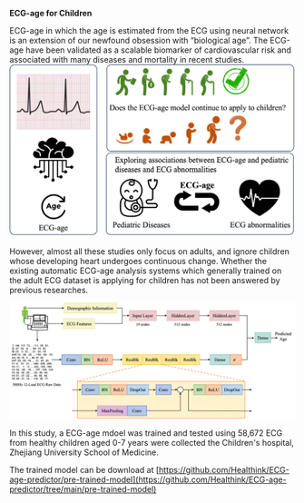 
**ECG-age for Children**

ECG-age in which the age is estimated from the ECG using neural network is an extension of our newfound obsession with “biological age”. The ECG-age have been validated as a scalable biomarker of cardiovascular risk and associated with many diseases and mortality in recent studies.
![is ecg-age still apply to children](/ga.png)

However, almost all these studies only focus on adults, and ignore children whose developing heart undergoes continuous change. Whether the existing automatic ECG-age analysis systems which generally trained on the adult ECG dataset is applying for children has not been answered by previous researches.

![network strucuture](/NN.png)

In this study, a ECG-age mdoel was trained and tested using 58,672 ECG from healthy children aged 0-7 years were collected the Children's hospital, Zhejiang University School of Medicine.



The trained model can be download at [https://github.com/Healthink/ECG-age-predictor/pre-trained-model](https://github.com/Healthink/ECG-age-predictor/tree/main/pre-trained-model)

